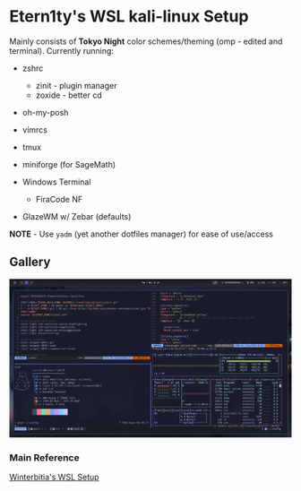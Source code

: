# Etern1ty's WSL kali-linux Setup

Mainly consists of **Tokyo Night** color schemes/theming (omp - edited and terminal). Currently running:

- zshrc
  - zinit - plugin manager
  - zoxide - better cd
- oh-my-posh
- vimrcs
- tmux
- miniforge (for SageMath)

- Windows Terminal 
  - FiraCode NF
- GlazeWM w/ Zebar (defaults)

**NOTE** - Use `yadm` (yet another dotfiles manager) for ease of use/access

## Gallery

![Windows Terminal screenshot with vim, neofetch, and bpytop](gallery/main-term2.png)

### Main Reference

[Winterbitia's WSL Setup](https://github.com/winterbitia/winterbitia-Kali-WSL/tree/main)
